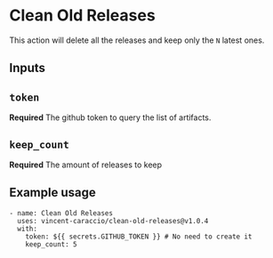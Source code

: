 # Clean Old Releases

This action will delete all the releases and keep only the `N` latest ones.

## Inputs

## `token`

**Required** The github token to query the list of artifacts.

## `keep_count`

**Required** The amount of releases to keep

## Example usage

```
- name: Clean Old Releases
  uses: vincent-caraccio/clean-old-releases@v1.0.4
  with:
    token: ${{ secrets.GITHUB_TOKEN }} # No need to create it
    keep_count: 5
```
